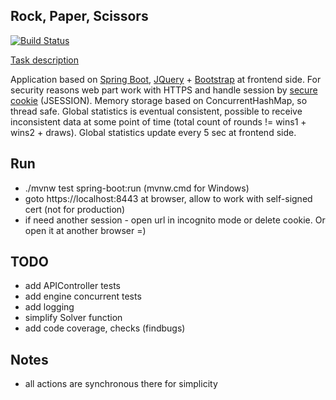 ## Rock, Paper, Scissors

[![Build Status](https://travis-ci.org/alesavin/rock-paper-scissors.svg?branch=master)](https://travis-ci.org/alesavin/rock-paper-scissors)

[Task description](TASK.md)

Application based on [Spring Boot](https://spring.io/projects/spring-boot), [JQuery](https://jquery.com/) + [Bootstrap](https://getbootstrap.com/) at frontend side. 
For security reasons web part work with HTTPS and handle session by [secure cookie](https://en.wikipedia.org/wiki/HTTP_cookie#Secure_cookie) (JSESSION).
Memory storage based on ConcurrentHashMap, so thread safe. 
Global statistics is eventual consistent, possible to receive inconsistent data 
at some point of time (total count of rounds != wins1 + wins2 + draws). Global statistics
 update every 5 sec at frontend side.

## Run
- ./mvnw test spring-boot:run (mvnw.cmd for Windows)
- goto https://localhost:8443 at browser, allow to work with self-signed cert (not for production)
- if need another session - open url in incognito mode or delete cookie. Or open it at another browser =)

## TODO
- add APIController tests
- add engine concurrent tests
- add logging
- simplify Solver function
- add code coverage, checks (findbugs)

## Notes
- all actions are synchronous there for simplicity 





